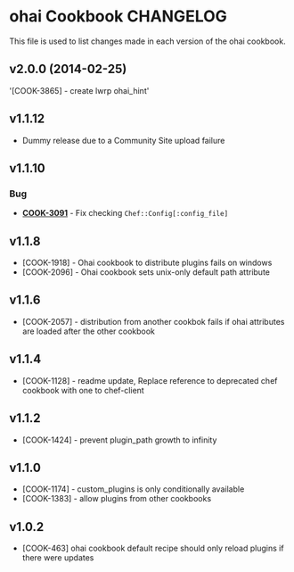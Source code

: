 ohai Cookbook CHANGELOG
=======================
This file is used to list changes made in each version of the ohai cookbook.


v2.0.0 (2014-02-25)
-------------------
'[COOK-3865] - create lwrp ohai_hint'


v1.1.12
-------
- Dummy release due to a Community Site upload failure

v1.1.10
-------
### Bug
- **[COOK-3091](https://tickets.opscode.com/browse/COOK-3091)** - Fix checking `Chef::Config[:config_file]`

v1.1.8
------
- [COOK-1918] - Ohai cookbook to distribute plugins fails on windows
- [COOK-2096] - Ohai cookbook sets unix-only default path attribute

v1.1.6
------
- [COOK-2057] - distribution from another cookbok fails if ohai attributes are loaded after the other cookbook

v1.1.4
------
- [COOK-1128] - readme update, Replace reference to deprecated chef cookbook with one to chef-client

v1.1.2
------
- [COOK-1424] - prevent plugin_path growth to infinity

v1.1.0
------
- [COOK-1174] - custom_plugins is only conditionally available
- [COOK-1383] - allow plugins from other cookbooks

v1.0.2
------
- [COOK-463] ohai cookbook default recipe should only reload plugins if there were updates
